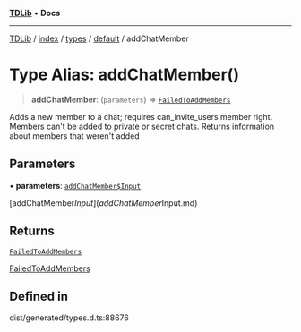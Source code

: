 [**TDLib**](../../../../../../README.md) • **Docs**

***

[TDLib](../../../../../../modules.md) / [index](../../../../../README.md) / [types](../../../README.md) / [default](../README.md) / addChatMember

# Type Alias: addChatMember()

> **addChatMember**: (`parameters`) => [`FailedToAddMembers`](FailedToAddMembers-1.md)

Adds a new member to a chat; requires can_invite_users member right. Members can't be added to private or secret chats. Returns information about members that weren't added

## Parameters

• **parameters**: [`addChatMember$Input`](addChatMember$Input.md)

[addChatMember$Input](addChatMember$Input.md)

## Returns

[`FailedToAddMembers`](FailedToAddMembers-1.md)

[FailedToAddMembers](FailedToAddMembers-1.md)

## Defined in

dist/generated/types.d.ts:88676
